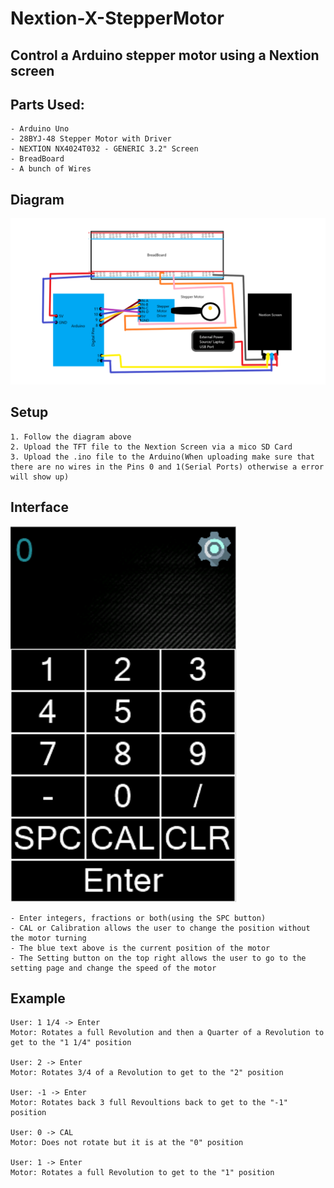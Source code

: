 # Nextion-X-StepperMotor
## Control a Arduino stepper motor using a Nextion screen

## Parts Used:
	- Arduino Uno
	- 28BYJ-48 Stepper Motor with Driver
	- NEXTION NX4024T032 - GENERIC 3.2" Screen
	- BreadBoard
	- A bunch of Wires

## Diagram
![Diagram](diagram.png)

## Setup
	1. Follow the diagram above
	2. Upload the TFT file to the Nextion Screen via a mico SD Card
	3. Upload the .ino file to the Arduino(When uploading make sure that there are no wires in the Pins 0 and 1(Serial Ports) otherwise a error will show up)

## Interface
![Interface](interface.PNG)
	
	- Enter integers, fractions or both(using the SPC button)
	- CAL or Calibration allows the user to change the position without the motor turning
	- The blue text above is the current position of the motor
	- The Setting button on the top right allows the user to go to the setting page and change the speed of the motor

## Example
	User: 1 1/4 -> Enter
	Motor: Rotates a full Revolution and then a Quarter of a Revolution to get to the "1 1/4" position
	
	User: 2 -> Enter
	Motor: Rotates 3/4 of a Revolution to get to the "2" position
	
	User: -1 -> Enter
	Motor: Rotates back 3 full Revoultions back to get to the "-1" position 
	
	User: 0 -> CAL
	Motor: Does not rotate but it is at the "0" position
	
	User: 1 -> Enter
	Motor: Rotates a full Revolution to get to the "1" position
